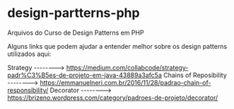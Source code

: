 # design-partterns-php
Arquivos do Curso de Design Patterns em PHP

Alguns links que podem ajudar a entender melhor sobre os design patterns utilizados aqui:

Strategy               --------> https://medium.com/collabcode/strategy-padr%C3%B5es-de-projeto-em-java-43889a3afc5a
Chains of Reposibility --------> https://emmanuelneri.com.br/2016/11/28/padrao-chain-of-responsibility/
Decorator              --------> https://brizeno.wordpress.com/category/padroes-de-projeto/decorator/ 

